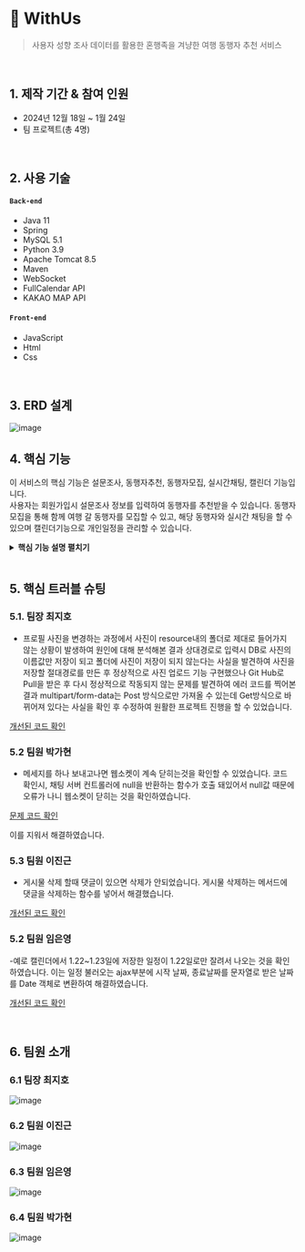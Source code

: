 # :pushpin: WithUs
> 사용자 성향 조사 데이터를 활용한 혼행족을 겨냥한 여행 동행자 추천 서비스

</br>

## 1. 제작 기간 & 참여 인원
- 2024년 12월 18일 ~ 1월 24일
- 팀 프로젝트(총 4명)

</br>

## 2. 사용 기술
#### `Back-end`
  - Java 11
  - Spring
  - MySQL 5.1
  - Python 3.9
  - Apache Tomcat 8.5
  - Maven
  - WebSocket
  - FullCalendar API
  - KAKAO MAP API
    
#### `Front-end`
  - JavaScript
  - Html
  - Css

</br>

## 3. ERD 설계
![image](https://github.com/2023-SMHRD-IS-AI1/WithusRepo/assets/153056455/607e5b07-72e3-4bc6-a528-6882671912d2)


## 4. 핵심 기능
이 서비스의 핵심 기능은 설문조사, 동행자추천, 동행자모집, 실시간채팅, 캘린더 기능입니다.  
사용자는 회원가입시 설문조사 정보를 입력하여 동행자를 추천받을 수 있습니다.
동행자 모집을 통해 함께 여행 갈 동행자를 모집할 수 있고, 
해당 동행자와 실시간 채팅을 할 수 있으며 캘린더기능으로 개인일정을 관리할 수 있습니다.

<details>
<summary><b>핵심 기능 설명 펼치기</b></summary>
<div markdown="1">

### 4.1. 전체 흐름
![image](https://github.com/2023-SMHRD-IS-AI1/WithusRepo/assets/153056455/815b3de6-7b10-4428-a112-d1ab4b12160e)


- **설문조사와 동행자 추천** :pushpin:[코드 확인](https://github.com/2023-SMHRD-IS-AI1/WithusRepo/assets/153056455/10d01598-52e3-4eff-9fcf-13794a7b61b4
)
  - 600개 정도의 설문조사 데이터를 수집
  - 180개의 y데이터 사용한 후 6개의 라벨 값을 가지고 있는 머신러닝 머신에 학습
  - DB와 연결해 회원가입시 설문조사 결과를 DB에 저장
  - 파이썬에서 Polling 방식으로 5초마다 결과에 라벨값을 입혀 다시 DB에 저장
  - 다른 분류모델 보다 성능이 좋은 Knn모델 사용
  - 사용자는 본인과 라벨값이 똑같은 사용자가 추천 동행자에 보이게 됨

- **실시간 채팅** :pushpin: [코드 확인](https://github.com/2023-SMHRD-IS-AI1/WithusRepo/assets/153056455/31226e87-0192-4046-8ae9-b7c0f27fe338)
 
  ![image](https://github.com/2023-SMHRD-IS-AI1/WithusRepo/assets/153056455/03f60ac4-c7ac-456b-8405-00f0eb07f08c)
 - 채팅은 자바스크립트의 Web Socket기능 이용
 - 사용자가 메세지를 입력, 전송하면 자바스크립트에서 샌드메세지 함수 사용하여 웹소켓 서버로 보냄
 - Web Socket 서버는 메세지를 수신하고 붙어있는 분류번호를 이용해 알맞은 곳에 다시 메세지 보내줌
 - 채팅방 번호를 붙여 경로에 방번호가 붙게 보낸뒤 서버에서 방번호를 수집
 - 해당 방번호에 들어와있는 사람만 메세지를 받을 수 있게 함

- **캘린더** :pushpin: [코드 확인](https://github.com/2023-SMHRD-IS-AI1/WithusRepo/assets/153056455/4cd9196b-0aa0-496a-8558-dca5dd9e6b44)

![image](https://github.com/2023-SMHRD-IS-AI1/WithusRepo/assets/153056455/b1ea1c1e-d3c7-4660-b5d1-3f8946a9f98b)
 - FullCalendar API를 사용
 - 비동기통신방식을 이용
 - 일정을 등록하면 일정이 불러와져 화면에 보이게끔 함

- **지도(맛집)** :pushpin: [코드 확인](https://github.com/2023-SMHRD-IS-AI1/WithusRepo/assets/153056455/02b926c9-5485-4c15-8866-d1a1f9bb2149)

![image](https://github.com/2023-SMHRD-IS-AI1/WithusRepo/assets/153056455/a4e02f85-67cf-492f-9483-40a68b0cd3e7)
 - Kakao Map API를 사용
 - JavaScript, Dom을 이용해서 마커를 표시
 - 오버레이로 가게정보 화면에 보이게 함

</div>
</details>

</br>

## 5. 핵심 트러블 슈팅
### 5.1. 팀장 최지호
- 프로필 사진을 변경하는 과정에서 사진이 resource내의 폴더로 제대로 들어가지 않는 상황이 발생하여 원인에 대해 분석해본 결과
상대경로로 입력시 DB로 사진의 이름값만 저장이 되고 폴더에 사진이 저장이 되지 않는다는 사실을 발견하여 사진을 저장할 절대경로를
만든 후 정상적으로 사진 업로드 기능 구현했으나 Git Hub로 Pull을 받은 후 다시 정상적으로 작동되지 않는 문제를 발견하여 에러 코드를
찍어본 결과 multipart/form-data는  Post 방식으로만 가져올 수 있는데 Get방식으로 바뀌어져 있다는 사실을 확인 후 수정하여 
원활한 프로젝트 진행을 할 수 있었습니다.

[개선된 코드 확인](https://github.com/2023-SMHRD-IS-AI1/WithusRepo/assets/153056455/9fdd137d-62aa-49d0-9d62-9abd0e947c4d)

### 5.2 팀원 박가현
- 메세지를 하나 보내고나면 웹소켓이 계속 닫히는것을 확인할 수 있었습니다.
  코드 확인시, 채팅 서버 컨트롤러에 null을 반환하는 함수가 호출 돼있어서 null값 때문에 오류가 나니 웹소켓이 닫히는 것을 확인하였습니다.
  
[문제 코드 확인](https://github.com/2023-SMHRD-IS-AI1/WithusRepo/assets/153056455/77085e1a-1193-4b12-8006-b4e5f178f416)

이를 지워서 해결하였습니다.

### 5.3 팀원 이진근
- 게시물 삭제 할때 댓글이 있으면 삭제가 안되었습니다.
  게시물 삭제하는 메서드에 댓글을 삭제하는 함수를 넣어서 해결했습니다.

[개선된 코드 확인](https://github.com/2023-SMHRD-IS-AI1/WithusRepo/assets/153056455/d8443f70-3e52-4947-9442-ec45c2b19577)


### 5.2 팀원 임은영
-예로 캘린더에서 1.22~1.23일에 저장한 일정이 1.22일로만 잘려서 나오는 것을 확인하였습니다.
 이는 일정 불러오는 ajax부분에 시작 날짜, 종료날짜를 문자열로 받은 날짜를 Date 객체로 변환하여 해결하였습니다.

[개선된 코드 확인](https://github.com/2023-SMHRD-IS-AI1/WithusRepo/assets/153056455/67817c8d-25fe-4dd4-9880-c255a78dbca7)

</br>

## 6. 팀원 소개
### 6.1 팀장 최지호
![image](https://github.com/2023-SMHRD-IS-AI1/WithusRepo/assets/153056455/16a66a65-baf0-4d9c-a56f-3ed50ca321f5)

### 6.2 팀원 이진근
![image](https://github.com/2023-SMHRD-IS-AI1/WithusRepo/assets/153056455/58251fb8-b464-4f2a-9260-04d7a6e5e1a1)

### 6.3 팀원 임은영
![image](https://github.com/2023-SMHRD-IS-AI1/WithusRepo/assets/153056455/1fd117d9-abd5-4f25-a2b1-fe05b1478ec5)

### 6.4 팀원 박가현
![image](https://github.com/2023-SMHRD-IS-AI1/WithusRepo/assets/153056455/806a7af5-13be-4988-aeaf-2ab9d29eceea)


</br>
